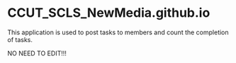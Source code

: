 # CCUT_SCLS_NewMedia.github.io
This application is used to post tasks to members and count the completion of tasks.

NO NEED TO EDIT!!!
